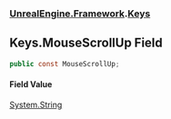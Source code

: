 ### [UnrealEngine.Framework](./UnrealEngine-Framework.md 'UnrealEngine.Framework').[Keys](./UnrealEngine-Framework-Keys.md 'UnrealEngine.Framework.Keys')
## Keys.MouseScrollUp Field
  
```csharp
public const MouseScrollUp;
```
#### Field Value
[System.String](https://docs.microsoft.com/en-us/dotnet/api/System.String 'System.String')  
